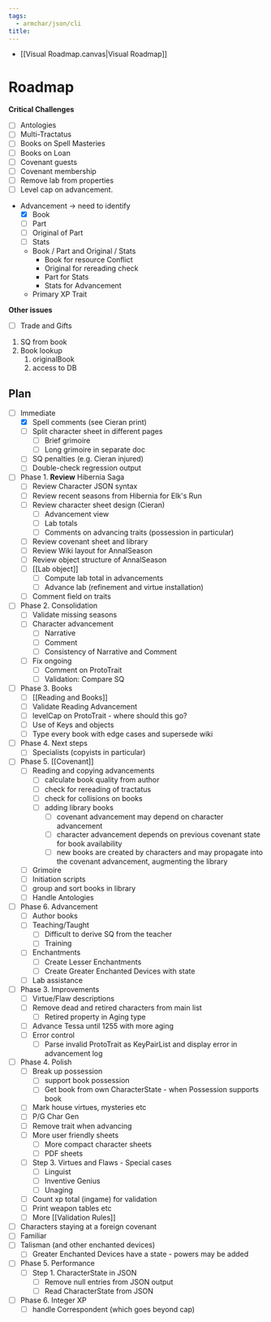```yaml
---
tags:
  - armchar/json/cli
title:
---
```


+ [[Visual Roadmap.canvas|Visual Roadmap]]

# Roadmap

**Critical Challenges**
+ [ ] Antologies
+ [ ] Multi-Tractatus
+ [ ] Books on Spell Masteries
+ [ ] Books on Loan
+ [ ] Covenant guests
+ [ ] Covenant membership
+ [ ] Remove lab from properties
+ [ ] Level cap on  advancement.

+ Advancement $\to$  need to identify
	+ [x] Book
	+ [ ] Part
	+ [ ] Original of Part
	+ [ ] Stats
	+ Book / Part and Original / Stats
		+ Book for resource Conflict
		+ Original for rereading check
		+ Part for Stats
		+ Stats for Advancement
	+ Primary XP Trait

**Other issues**
+ [ ] Trade and Gifts

1. SQ from book
2. Book lookup
	1. originalBook
	2. access to DB

## Plan

+ [ ] Immediate
	+ [x] Spell comments (see Cieran print)
	+ [ ] Split character sheet in different pages
		+ [ ] Brief grimoire
		+ [ ] Long grimoire in separate doc
	+ [ ] SQ penalties (e.g. Cieran injured)
	+ [ ] Double-check regression output
+ [ ] Phase 1.  **Review** Hibernia Saga
	+ [ ] Review Character JSON syntax
	+ [ ] Review recent seasons from Hibernia  for Elk's Run
	+ [ ] Review character sheet design (Cieran)
		+ [ ] Advancement view
		+ [ ] Lab totals
		+ [ ] Comments on advancing traits (possession in particular)
	+ [ ] Review covenant sheet and library
	+ [ ] Review Wiki layout for AnnalSeason
	+ [ ] Review object structure of AnnalSeason 
	+ [ ] [[Lab object]]
		+ [ ] Compute lab total in advancements
		+ [ ] Advance lab (refinement and virtue installation)
	+ [ ] Comment field on traits
+ [ ] Phase 2. Consolidation
	+ [ ] Validate missing seasons
	+ [ ] Character advancement
		+ [ ] Narrative 
		+ [ ] Comment
		+ [ ] Consistency of Narrative and Comment
	+ [ ] Fix ongoing
		+ [ ] Comment on ProtoTrait
		+ [ ] Validation: Compare SQ
+ [ ] Phase 3. Books
	+ [ ] [[Reading and Books]]
	+ [ ] Validate Reading Advancement
	+ [ ] levelCap on ProtoTrait - where should this go?
	+ [ ] Use of Keys and objects
	+ [ ] Type every book with edge cases and supersede wiki
+ [ ] Phase 4. Next steps
	+ [ ] Specialists (copyists in particular)
+ [ ] Phase 5. [[Covenant]]
	+ [ ] Reading and copying advancements
		+ [ ] calculate book quality from author
		+ [ ] check for rereading of tractatus
		+ [ ] check for collisions on books
		+ [ ] adding library books
			+ [ ] covenant advancement may depend on character advancement
			+ [ ] character advancement depends on previous covenant state for book availability
			+ [ ] new books are created by characters and may propagate into the covenant advancement, augmenting the library
	+ [ ] Grimoire
	+ [ ] Initiation scripts
	+ [ ] group and  sort books in library
	+ [ ] Handle Antologies
+ [ ] Phase 6. Advancement 
	+ [ ] Author books
	+ [ ] Teaching/Taught
		+ [ ] Difficult to derive SQ from the teacher
		+ [ ] Training
	+ [ ] Enchantments
		+ [ ] Create Lesser Enchantments
		+ [ ] Create Greater Enchanted Devices with state
	+ [ ] Lab assistance
+ [ ] Phase 3. Improvements
	+ [ ] Virtue/Flaw descriptions
	+ [ ] Remove dead and retired characters from main list
		+ [ ] Retired property in Aging type
	+ [ ] Advance Tessa until 1255 with more aging
	+ [ ] Error control
		+ [ ] Parse invalid ProtoTrait as KeyPairList and display error in advancement log
+ [ ] Phase 4. Polish
	+ [ ] Break up possession
		+ [ ] support book possession
		+ [ ] Get book from own CharacterState - when Possession supports book
	+ [ ] Mark house virtues, mysteries etc
	+ [ ] P/G Char Gen
	+ [ ] Remove trait when advancing
	+ [ ] More user friendly sheets
		+ [ ] More compact character sheets
		+ [ ] PDF sheets
	+ [ ] Step 3. Virtues and Flaws - Special cases
		+ [ ] Linguist
		+ [ ] Inventive Genius
		+ [ ] Unaging
	+ [ ] Count xp total (ingame) for validation
	+ [ ] Print weapon tables etc
	+ [ ] More [[Validation Rules]]
+ [ ] Characters staying at a foreign covenant
+ [ ] Familiar
+ [ ] Talisman (and other enchanted devices)
	+ [ ] Greater Enchanted Devices have a state - powers may be added
+ [ ] Phase 5. Performance
	+ [ ] Step 1.  CharacterState in JSON
		+ [ ] Remove null entries from JSON output
		+ [ ] Read CharacterState from JSON
+ [ ] Phase 6. Integer XP
	+ [ ] handle Correspondent (which goes beyond cap)
